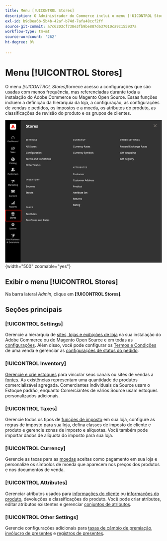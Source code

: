 ```yaml
---
title: Menu [!UICONTROL Stores]
description: O Administrador do Commerce inclui o menu [!UICONTROL Stores], que fornece acesso às ferramentas para configurar a hierarquia da loja, a configuração, o inventário, os impostos e os atributos.
exl-id: b9d8ea6b-5b4b-42af-b74d-7afa48ccf2ff
source-git-commit: a7c6203cf738e3fb9be887d637010ca9c155937a
workflow-type: tm+mt
source-wordcount: '262'
ht-degree: 0%

---
```


# Menu [!UICONTROL Stores]

O menu _[!UICONTROL Stores]_&#x200B;fornece acesso a configurações que são usadas com menos frequência, mas referenciadas durante toda a instalação do Adobe Commerce ou Magento Open Source. Essas funções incluem a definição da hierarquia da loja, a configuração, as configurações de vendas e pedidos, os impostos e a moeda, os atributos do produto, as classificações de revisão do produto e os grupos de clientes.

![Administrador - Menu Lojas](./assets/stores-menu.png){width="500" zoomable="yes"}

## Exibir o menu [!UICONTROL Stores]

Na barra lateral _Admin_, clique em **[!UICONTROL Stores]**.

## Seções principais

### [!UICONTROL Settings]

Gerencie a hierarquia de [sites, lojas e exibições de loja](stores.md#store-and-site-structure) na sua instalação do Adobe Commerce ou do Magento Open Source e em todas as [configurações](../configuration-reference/guide-overview.md). Além disso, você pode configurar os [Termos e Condições](terms-and-conditions.md) de uma venda e gerenciar as [configurações de status do pedido](order-status.md#custom-order-status).

### [!UICONTROL Inventory]

[Gerencie e crie estoques](../inventory-management/introduction.md) para vincular seus canais ou sites de vendas a [fontes](../inventory-management/sources-manage.md). As existências representam uma quantidade de produtos comercializável agregada. Comerciantes individuais da Source usam o Estoque padrão, enquanto Comerciantes de vários Source usam estoques personalizados adicionais.

### [!UICONTROL Taxes]

Gerencie todos os tipos de [funções de imposto](taxes.md) em sua loja, configure as regras de imposto para sua loja, defina classes de imposto de cliente e produto e gerencie zonas de imposto e alíquotas. Você também pode importar dados de alíquota do imposto para sua loja.

### [!UICONTROL Currency]

Gerencie as taxas para as [moedas](currency.md) aceitas como pagamento em sua loja e personalize os símbolos de moeda que aparecem nos preços dos produtos e nos documentos de venda.

### [!UICONTROL Attributes]

Gerenciar atributos usados para [informações do cliente](../customers/attribute-properties.md) ou [informações do produto](../catalog/attribute-product-create.md), devoluções e classificações do produto. Você pode criar atributos, editar atributos existentes e gerenciar [conjuntos de atributos](../catalog/attribute-sets.md).

### [!UICONTROL Other Settings]

Gerencie configurações adicionais para [taxas de câmbio de premiação](../merchandising-promotions/reward-exchange-rates.md), [invólucro de presentes](cart-configuration.md#gift-wrap) e [registros de presentes](../merchandising-promotions/gift-registries.md).
